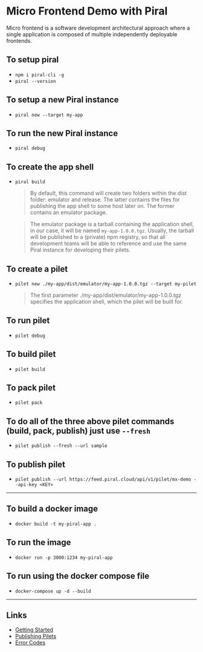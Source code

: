 # Micro Frontend Demo with Piral
Micro frontend is a software development architectural approach where a single application is composed of multiple independently deployable frontends.

## To setup piral
- `npm i piral-cli -g`
- `piral --version`

## To setup a new Piral instance
- `piral new --target my-app`

## To run the new Piral instance
- `piral debug`

## To create the app shell
- `piral build`

  >By default, this command will create two folders within the dist folder: emulator and release. The latter contains the files for publishing the app shell to some host later on. The former contains an emulator package.

  >The emulator package is a tarball containing the application shell, in our case, it will be named `my-app-1.0.0.tgz`. Usually, the tarball will be published to a (private) npm registry, so that all development teams will be able to reference and use the same Piral instance for developing their pilets.

## To create a pilet
- `pilet new ./my-app/dist/emulator/my-app-1.0.0.tgz --target my-pilet`

  >The first parameter ./my-app/dist/emulator/my-app-1.0.0.tgz specifies the application shell, which the pilet will be built for.

## To run pilet
- `pilet debug`

## To build pilet
- `pilet build`

## To pack pilet
- `pilet pack`

## To do all of the three above pilet commands (build, pack, publish) just use `--fresh`
- `pilet publish --fresh --url sample`

## To publish pilet
- `pilet publish --url https://feed.piral.cloud/api/v1/pilet/mx-demo --api-key <KEY>`

---
## To build a docker image
- `docker build -t my-piral-app .`

## To run the image
- `docker run -p 3000:1234 my-piral-app`

## To run using the docker compose file
- `docker-compose up -d --build`
---
## Links
- [Getting Started](https://docs.piral.io/guidelines/tutorials/02-getting-started)
- [Publishing Pilets](https://docs.piral.io/guidelines/tutorials/03-publishing-pilets)
- [Error Codes](https://docs.piral.io/code/0000)
